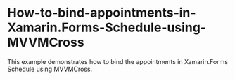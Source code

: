 # How-to-bind-appointments-in-Xamarin.Forms-Schedule-using-MVVMCross
This example demonstrates how to bind the appointments in Xamarin.Forms Schedule using MVVMCross.

